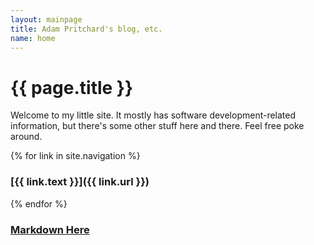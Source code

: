 ```yaml
---
layout: mainpage
title: Adam Pritchard's blog, etc.
name: home
---
```


# {{ page.title }}

Welcome to my little site. It mostly has software development-related information,
but there's some other stuff here and there. Feel free poke around.

{% for link in site.navigation %}
### [{{ link.text }}]({{ link.url }})
{% endfor %}

### [Markdown Here <i class="icon-external-link"></i>](https://www.markdown-here.com)
